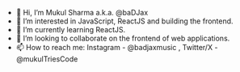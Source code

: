 - 👋 Hi, I’m Mukul Sharma a.k.a. @baDJax
- 👀 I’m interested in JavaScript, ReactJS and building the frontend.
- 🌱 I’m currently learning ReactJS.
- 💞️ I’m looking to collaborate on the frontend of web applications.
- 📫 How to reach me: Instagram - @badjaxmusic , Twitter/X - @mukulTriesCode

<!---
baDJax/baDJax is a ✨ special ✨ repository because its `README.md` (this file) appears on your GitHub profile.
You can click the Preview link to take a look at your changes.
--->

